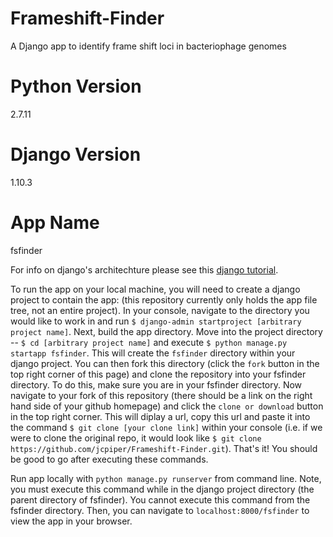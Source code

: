# Frameshift-Finder
A Django app to identify frame shift loci in bacteriophage genomes

# Python Version #
2.7.11

# Django Version #
1.10.3

# App Name #
fsfinder

For info on django's architechture please see this [django tutorial](https://docs.djangoproject.com/en/1.10/intro/tutorial01/).

To run the app on your local machine, you will need to create a django project to contain the app: (this repository currently only holds the app file tree, not an entire project). In your console, navigate to the directory you would like to work in and run `$ django-admin startproject [arbitrary project name]`. Next, build the app directory. Move into the project directory -- `$ cd [arbitrary project name]` and execute `$ python manage.py startapp fsfinder`. This will create the `fsfinder` directory within your django project. You can then fork this directory (click the `fork` button in the top right corner of this page) and clone the repository into your fsfinder directory. To do this, make sure you are in your fsfinder directory. Now navigate to your fork of this repository (there should be a link on the right hand side of your github homepage) and click the `clone or download` button in the top right corner. This will diplay a url, copy this url and paste it into the command `$ git clone [your clone link]` within your console (i.e. if we were to clone the original repo, it would look like `$ git clone https://github.com/jcpiper/Frameshift-Finder.git`). That's it! You should be good to go after executing these commands. 

Run app locally with `python manage.py runserver` from command line. Note, you must execute this command while in the django project directory (the parent directory of fsfinder). You cannot execute this command from the fsfinder directory. Then, you can navigate to `localhost:8000/fsfinder` to view the app in your browser.
